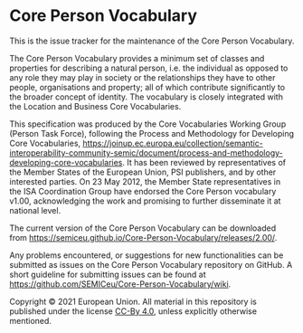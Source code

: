# Core Person Vocabulary

This is the issue tracker for the maintenance of the Core Person Vocabulary.

The Core Person Vocabulary provides a minimum set of classes and properties for describing a natural person, i.e. the individual as opposed to any role they may play in society or the relationships they have to other people, organisations and property; all of which contribute significantly to the broader concept of identity. The vocabulary is closely integrated with the Location and Business Core Vocabularies.

This specification was produced by the Core Vocabularies Working Group (Person Task Force), following the Process and Methodology for Developing Core Vocabularies, https://joinup.ec.europa.eu/collection/semantic-interoperability-community-semic/document/process-and-methodology-developing-core-vocabularies. It has been reviewed by representatives of the Member States of the European Union, PSI publishers, and by other interested parties. On 23 May 2012, the Member State representatives in the ISA Coordination Group have endorsed the Core Person vocabulary v1.00, acknowledging the work and promising to further disseminate it at national level. 

The current version of the Core Person Vocabulary can be downloaded from https://semiceu.github.io/Core-Person-Vocabulary/releases/2.00/.

Any problems encountered, or suggestions for new functionalities can be submitted as issues on the Core Person Vocabulary repository on GitHub. A short guideline for submitting issues can be found at https://github.com/SEMICeu/Core-Person-Vocabulary/wiki.

Copyright © 2021 European Union. All material in this repository is published under the license [CC-By 4.0](https://creativecommons.org/licenses/by/4.0/), unless explicitly otherwise mentioned.
